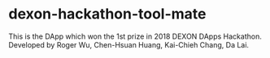 # dexon-hackathon-tool-mate

This is the DApp which won the 1st prize in 2018 DEXON DApps Hackathon.
Developed by Roger Wu, Chen-Hsuan Huang, Kai-Chieh Chang, Da Lai.
